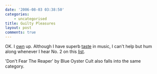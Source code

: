 ```yaml
---
date: '2006-08-03 03:38:50'
categories:
    - uncategorised
title: Guilty Pleasures
layout: post
comments: true
---
```


OK. I [own](http://www.nbrightside.com/blog/2005/12/22/confession-time/)
up. Although I have superb
[taste](http://www.nbrightside.com/blog/2005/11/13/music-for-a-very-long-car-journey/)
in music, I can't help but hum along whenever I hear No. 2 on this
[list](http://news.bbc.co.uk/1/hi/entertainment/5237492.stm).

'Don't Fear The Reaper' by Blue Oyster Cult also falls into the same
category.
